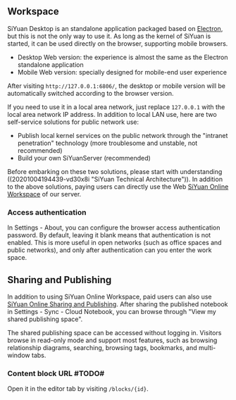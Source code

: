 ## Workspace

SiYuan Desktop is an standalone application packaged based on [Electron](https://www.electronjs.org), but this is not the only way to use it. As long as the kernel of SiYuan is started, it can be used directly on the browser, supporting mobile browsers.

* Desktop Web version: the experience is almost the same as the Electron standalone application
* Mobile Web version: specially designed for mobile-end user experience

After visiting `http://127.0.0.1:6806/`, the desktop or mobile version will be automatically switched according to the browser version.

If you need to use it in a local area network, just replace `127.0.0.1` with the local area network IP address. In addition to local LAN use, here are two self-service solutions for public network use:

* Publish local kernel services on the public network through the "intranet penetration" technology (more troublesome and unstable, not recommended)
* Build your own SiYuanServer (recommended)

Before embarking on these two solutions, please start with understanding ((20201004194439-vd30x8i "SiYuan Technical Architecture")). In addition to the above solutions, paying users can directly use the Web [SiYuan Online Workspace](https://ld246.com/xanadu/) of our server.

### Access authentication

In Settings - About, you can configure the browser access authentication password. By default, leaving it blank means that authentication is not enabled. This is more useful in open networks (such as office spaces and public networks), and only after authentication can you enter the work space.

## Sharing and Publishing

In addition to using SiYuan Online Workspace, paid users can also use [SiYuan Online Sharing and Publishing](https://ld246.com/udanax/). After sharing the published notebook in Settings - Sync - Cloud Notebook, you can browse through "View my shared publishing space".

The shared publishing space can be accessed without logging in. Visitors browse in read-only mode and support most features, such as browsing relationship diagrams, searching, browsing tags, bookmarks, and multi-window tabs.

### Content block URL #TODO#

Open it in the editor tab by visiting `/blocks/{id}`.
